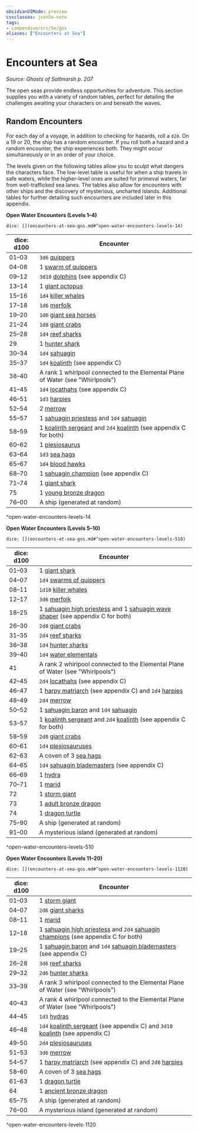 ```yaml
---
obsidianUIMode: preview
cssclasses: json5e-note
tags:
- compendium/src/5e/gos
aliases: ["Encounters at Sea"]
---
```

# Encounters at Sea
*Source: Ghosts of Saltmarsh p. 207* 

The open seas provide endless opportunities for adventure. This section supplies you with a variety of random tables, perfect for detailing the challenges awaiting your characters on and beneath the waves.

## Random Encounters

For each day of a voyage, in addition to checking for hazards, roll a `d20`. On a 19 or 20, the ship has a random encounter. If you roll both a hazard and a random encounter, the ship experiences both. They might occur simultaneously or in an order of your choice.

The levels given on the following tables allow you to sculpt what dangers the characters face. The low-level table is useful for when a ship travels in safe waters, while the higher-level ones are suited for primeval waters, far from well-trafficked sea lanes. The tables also allow for encounters with other ships and the discovery of mysterious, uncharted islands. Additional tables for further detailing such encounters are included later in this appendix.

**Open Water Encounters (Levels 1–4)**

`dice: [](encounters-at-sea-gos.md#^open-water-encounters-levels-14)`

| dice: d100 | Encounter |
|------------|-----------|
| 01–03 | `3d6` [quippers](/2-Mechanics/CLI/bestiary/beast/quipper.md) |
| 04–08 | 1 [swarm of quippers](/2-Mechanics/CLI/bestiary/beast/swarm-of-quippers.md) |
| 09–12 | `3d10` [dolphins](/2-Mechanics/CLI/bestiary/beast/dolphin-mpmm.md) (see appendix C) |
| 13–14 | 1 [giant octopus](/2-Mechanics/CLI/bestiary/beast/giant-octopus.md) |
| 15–16 | `1d4` [killer whales](/2-Mechanics/CLI/bestiary/beast/killer-whale.md) |
| 17–18 | `1d6` [merfolk](/2-Mechanics/CLI/bestiary/humanoid/merfolk.md) |
| 19–20 | `1d6` [giant sea horses](/2-Mechanics/CLI/bestiary/beast/giant-sea-horse.md) |
| 21–24 | `1d8` [giant crabs](/2-Mechanics/CLI/bestiary/beast/giant-crab.md) |
| 25–28 | `1d4` [reef sharks](/2-Mechanics/CLI/bestiary/beast/reef-shark.md) |
| 29 | 1 [hunter shark](/2-Mechanics/CLI/bestiary/beast/hunter-shark.md) |
| 30–34 | `1d4` [sahuagin](/2-Mechanics/CLI/bestiary/humanoid/sahuagin.md) |
| 35–37 | `1d4` [koalinth](/2-Mechanics/CLI/bestiary/humanoid/koalinth-gos.md) (see appendix C) |
| 38–40 | A rank 1 whirlpool connected to the Elemental Plane of Water (see "Whirlpools") |
| 41–45 | `1d4` [locathahs](/2-Mechanics/CLI/bestiary/humanoid/locathah-gos.md) (see appendix C) |
| 46–51 | `1d3` [harpies](/2-Mechanics/CLI/bestiary/monstrosity/harpy.md) |
| 52–54 | 2 [merrow](/2-Mechanics/CLI/bestiary/monstrosity/merrow.md) |
| 55–57 | 1 [sahuagin priestess](/2-Mechanics/CLI/bestiary/humanoid/sahuagin-priestess.md) and `1d4` [sahuagin](/2-Mechanics/CLI/bestiary/humanoid/sahuagin.md) |
| 58–59 | 1 [koalinth sergeant](/2-Mechanics/CLI/bestiary/humanoid/koalinth-sergeant-gos.md) and `2d4` [koalinth](/2-Mechanics/CLI/bestiary/humanoid/koalinth-gos.md) (see appendix C for both) |
| 60–62 | 1 [plesiosaurus](/2-Mechanics/CLI/bestiary/beast/plesiosaurus.md) |
| 63–64 | `1d3` [sea hags](/2-Mechanics/CLI/bestiary/fey/sea-hag.md) |
| 65–67 | `1d4` [blood hawks](/2-Mechanics/CLI/bestiary/beast/blood-hawk.md) |
| 68–70 | 1 [sahuagin champion](/2-Mechanics/CLI/bestiary/humanoid/sahuagin-champion-gos.md) (see appendix C) |
| 71–74 | 1 [giant shark](/2-Mechanics/CLI/bestiary/beast/giant-shark.md) |
| 75 | 1 [young bronze dragon](/2-Mechanics/CLI/bestiary/dragon/young-bronze-dragon.md) |
| 76–00 | A ship (generated at random) |
^open-water-encounters-levels-14

**Open Water Encounters (Levels 5–10)**

`dice: [](encounters-at-sea-gos.md#^open-water-encounters-levels-510)`

| dice: d100 | Encounter |
|------------|-----------|
| 01–03 | 1 [giant shark](/2-Mechanics/CLI/bestiary/beast/giant-shark.md) |
| 04–07 | `1d4` [swarms of quippers](/2-Mechanics/CLI/bestiary/beast/swarm-of-quippers.md) |
| 08–11 | `1d10` [killer whales](/2-Mechanics/CLI/bestiary/beast/killer-whale.md) |
| 12–17 | `3d6` [merfolk](/2-Mechanics/CLI/bestiary/humanoid/merfolk.md) |
| 18–25 | 1 [sahuagin high priestess](/2-Mechanics/CLI/bestiary/humanoid/sahuagin-high-priestess-gos.md) and 1 [sahuagin wave shaper](/2-Mechanics/CLI/bestiary/humanoid/sahuagin-wave-shaper-gos.md) (see appendix C for both) |
| 26–30 | `2d8` [giant crabs](/2-Mechanics/CLI/bestiary/beast/giant-crab.md) |
| 31–35 | `2d4` [reef sharks](/2-Mechanics/CLI/bestiary/beast/reef-shark.md) |
| 36–38 | `1d4` [hunter sharks](/2-Mechanics/CLI/bestiary/beast/hunter-shark.md) |
| 39–40 | `1d4` [water elementals](/2-Mechanics/CLI/bestiary/elemental/water-elemental.md) |
| 41 | A rank 2 whirlpool connected to the Elemental Plane of Water (see "Whirlpools") |
| 42–45 | `2d4` [locathahs](/2-Mechanics/CLI/bestiary/humanoid/locathah-gos.md) (see appendix C) |
| 46–47 | 1 [harpy matriarch](/2-Mechanics/CLI/bestiary/monstrosity/harpy-matriarch-gos.md) (see appendix C) and `1d4` [harpies](/2-Mechanics/CLI/bestiary/monstrosity/harpy.md) |
| 48–49 | `2d4` [merrow](/2-Mechanics/CLI/bestiary/monstrosity/merrow.md) |
| 50–52 | 1 [sahuagin baron](/2-Mechanics/CLI/bestiary/humanoid/sahuagin-baron.md) and `1d4` [sahuagin](/2-Mechanics/CLI/bestiary/humanoid/sahuagin.md) |
| 53–57 | 1 [koalinth sergeant](/2-Mechanics/CLI/bestiary/humanoid/koalinth-sergeant-gos.md) and `2d4` [koalinth](/2-Mechanics/CLI/bestiary/humanoid/koalinth-gos.md) (see appendix C for both) |
| 58–59 | `2d8` [giant crabs](/2-Mechanics/CLI/bestiary/beast/giant-crab.md) |
| 60–61 | `1d4` [plesiosauruses](/2-Mechanics/CLI/bestiary/beast/plesiosaurus.md) |
| 62–63 | A coven of 3 [sea hags](/2-Mechanics/CLI/bestiary/fey/sea-hag.md) |
| 64–65 | `1d4` [sahuagin blademasters](/2-Mechanics/CLI/bestiary/humanoid/sahuagin-blademaster-gos.md) (see appendix C) |
| 66–69 | 1 [hydra](/2-Mechanics/CLI/bestiary/monstrosity/hydra.md) |
| 70–71 | 1 [marid](/2-Mechanics/CLI/bestiary/elemental/marid.md) |
| 72 | 1 [storm giant](/2-Mechanics/CLI/bestiary/giant/storm-giant.md) |
| 73 | 1 [adult bronze dragon](/2-Mechanics/CLI/bestiary/dragon/adult-bronze-dragon.md) |
| 74 | 1 [dragon turtle](/2-Mechanics/CLI/bestiary/dragon/dragon-turtle.md) |
| 75–90 | A ship (generated at random) |
| 91–00 | A mysterious island (generated at random) |
^open-water-encounters-levels-510

**Open Water Encounters (Levels 11–20)**

`dice: [](encounters-at-sea-gos.md#^open-water-encounters-levels-1120)`

| dice: d100 | Encounter |
|------------|-----------|
| 01–03 | 1 [storm giant](/2-Mechanics/CLI/bestiary/giant/storm-giant.md) |
| 04–07 | `2d6` [giant sharks](/2-Mechanics/CLI/bestiary/beast/giant-shark.md) |
| 08–11 | 1 [marid](/2-Mechanics/CLI/bestiary/elemental/marid.md) |
| 12–18 | 1 [sahuagin high priestess](/2-Mechanics/CLI/bestiary/humanoid/sahuagin-high-priestess-gos.md) and `2d4` [sahuagin champions](/2-Mechanics/CLI/bestiary/humanoid/sahuagin-champion-gos.md) (see appendix C for both) |
| 19–25 | 1 [sahuagin baron](/2-Mechanics/CLI/bestiary/humanoid/sahuagin-baron.md) and `1d4` [sahuagin blademasters](/2-Mechanics/CLI/bestiary/humanoid/sahuagin-blademaster-gos.md) (see appendix C) |
| 26–28 | `3d6` [reef sharks](/2-Mechanics/CLI/bestiary/beast/reef-shark.md) |
| 29–32 | `2d6` [hunter sharks](/2-Mechanics/CLI/bestiary/beast/hunter-shark.md) |
| 33–39 | A rank 3 whirlpool connected to the Elemental Plane of Water (see "Whirlpools") |
| 40–43 | A rank 4 whirlpool connected to the Elemental Plane of Water (see "Whirlpools") |
| 44–45 | `1d3` [hydras](/2-Mechanics/CLI/bestiary/monstrosity/hydra.md) |
| 46–48 | `1d4` [koalinth sergeant](/2-Mechanics/CLI/bestiary/humanoid/koalinth-sergeant-gos.md) (see appendix C) and `3d10` [koalinth](/2-Mechanics/CLI/bestiary/humanoid/koalinth-gos.md) (see appendix C) |
| 49–50 | `2d4` [plesiosauruses](/2-Mechanics/CLI/bestiary/beast/plesiosaurus.md) |
| 51–53 | `3d6` [merrow](/2-Mechanics/CLI/bestiary/monstrosity/merrow.md) |
| 54–57 | 1 [harpy matriarch](/2-Mechanics/CLI/bestiary/monstrosity/harpy-matriarch-gos.md) (see appendix C) and `2d8` [harpies](/2-Mechanics/CLI/bestiary/monstrosity/harpy.md) |
| 58–60 | A coven of 3 [sea hags](/2-Mechanics/CLI/bestiary/fey/sea-hag.md) |
| 61–63 | 1 [dragon turtle](/2-Mechanics/CLI/bestiary/dragon/dragon-turtle.md) |
| 64 | 1 [ancient bronze dragon](/2-Mechanics/CLI/bestiary/dragon/ancient-bronze-dragon.md) |
| 65–75 | A ship (generated at random) |
| 76–00 | A mysterious island (generated at random) |
^open-water-encounters-levels-1120